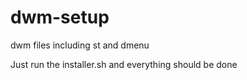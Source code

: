 # dwm-setup
dwm files including st and dmenu

Just run the installer.sh and everything should be done
